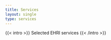 ```yaml
---
title: Services
layout: single
type: services
---
```


{{< intro >}}
Selected EHRI services
{{< /intro >}}
